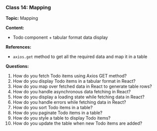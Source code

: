 ### Class 14: Mapping

**Topic:** Mapping

**Content:**

- Todo component + tabular format data display

**References:**

- `axios.get` method to get all the required data and map it in a table

**Questions:**

1. How do you fetch Todo items using Axios GET method?
2. How do you display Todo items in a tabular format in React?
3. How do you map over fetched data in React to generate table rows?
4. How do you handle asynchronous data fetching in React?
5. How do you display a loading state while fetching data in React?
6. How do you handle errors while fetching data in React?
7. How do you sort Todo items in a table?
8. How do you paginate Todo items in a table?
9. How do you style a table to display Todo items?
10. How do you update the table when new Todo items are added?
